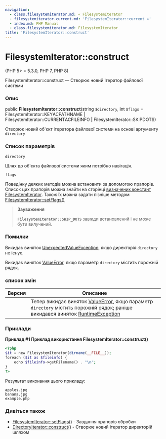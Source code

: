 ```yaml
---
navigation:
  - class.filesystemiterator.md: « FilesystemIterator
  - filesystemiterator.current.md: 'FilesystemIterator::current »'
  - index.md: PHP Manual
  - class.filesystemiterator.md: FilesystemIterator
title: 'FilesystemIterator::construct'
---
```

# FilesystemIterator::construct

(PHP 5> = 5.3.0, PHP 7, PHP 8)

FilesystemIterator::construct — Створює новий ітератор файлової системи

### Опис

public **FilesystemIterator::construct**(string `$directory`, int `$flags` = FilesystemIterator::KEYАСPATHNAME | FilesystemIterator::CURRENTАСFILEINFO | FilesystemIterator::SKIPDOTS)

Створює новий об'єкт ітератора файлової системи на основі аргументу `directory`

### Список параметрів

`directory`

Шлях до об'єкта файлової системи яким потрібно навігація.

`flags`

Поведінку деяких методів можна встановити за допомогою прапорів. Список цих прапорів можна знайти на сторінці [визначених констант FilesystemIterator](class.filesystemiterator.html#filesystemiterator.constants). Також їх можна задати пізніше методом [FilesystemIterator::setFlags()](filesystemiterator.setflags.md)

> **Зауваження**
> 
> **`FilesystemIterator::SKIP_DOTS`** завжди встановлений і не може бути вилучений.

### Помилки

Викидає виняток [UnexpectedValueException](class.unexpectedvalueexception.md), якщо директорія `directory` не існує.

Викидає виняток [ValueError](class.valueerror.md), якщо параметр `directory` містить порожній рядок.

### список змін

| Версия | Описание |
| --- | --- |
|  | Тепер викидає виняток [ValueError](class.valueerror.md), якщо параметр `directory` містить порожній рядок; раніше викидався виняток [RuntimeException](class.runtimeexception.md) |

### Приклади

**Приклад #1 Приклад використання **FilesystemIterator::construct()****

```php
<?php
$it = new FilesystemIterator(dirname(__FILE__));
foreach ($it as $fileinfo) {
    echo $fileinfo->getFilename() . "\n";
}
?>
```

Результат виконання цього прикладу:

```
apples.jpg
banana.jpg
example.php
```

### Дивіться також

-   [FilesystemIterator::setFlags()](filesystemiterator.setflags.md) - Завдання прапорів обробки
-   [DirectoryIterator::construct()](directoryiterator.construct.md) - Створює новий ітератор директорій шляхом
